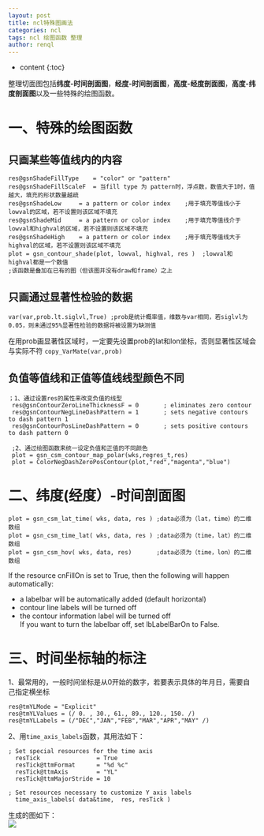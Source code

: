 ```yaml
---
layout: post
title: ncl特殊图画法
categories: ncl
tags: ncl 绘图函数 整理
author: renql
---
```


* content
{:toc}

整理切面图包括**纬度-时间剖面图**，**经度-时间剖面图**，**高度-经度剖面图**，**高度-纬度剖面图**以及一些特殊的绘图函数。




# 一、特殊的绘图函数
## 只画某些等值线内的内容
```
res@gsnShadeFillType    = "color" or "pattern" 
res@gsnShadeFillScaleF  = 当fill type 为 pattern时，浮点数，数值大于1时，值越大，填充的形状数量越疏
res@gsnShadeLow     = a pattern or color index    ;用于填充等值线小于lowval的区域，若不设置则该区域不填充
res@gsnShadeMid     = a pattern or color index    ;用于填充等值线介于lowval和highval的区域，若不设置则该区域不填充
res@gsnShadeHigh    = a pattern or color index    ;用于填充等值线大于highval的区域，若不设置则该区域不填充
plot = gsn_contour_shade(plot, lowval, highval, res )  ;lowval和highval都是一个数值
;该函数是叠加在已有的图（但该图并没有draw和frame）之上
```
## 只画通过显著性检验的数据
```
var(var,prob.lt.siglvl,True) ;prob是统计概率值，维数与var相同，若siglvl为0.05，则未通过95%显著性检验的数据将被设置为缺测值
```

在用prob画显著性区域时，一定要先设置prob的lat和lon坐标，否则显著性区域会与实际不符 ``` copy_VarMate(var,prob) ```

## 负值等值线和正值等值线线型颜色不同 ##
```
；1、通过设置res的属性来改变负值的线型    
 res@gsnContourZeroLineThicknessF = 0 	    ; eliminates zero contour   
 res@gsnContourNegLineDashPattern = 1       ; sets negative contours to dash pattern 1   
 res@gsnContourPosLineDashPattern = 0       ; sets positive contours to dash pattern 0    
 
 ;2、通过绘图函数来统一设定负值和正值的不同颜色   
 plot = gsn_csm_contour_map_polar(wks,regres_t,res)   
 plot = ColorNegDashZeroPosContour(plot,"red","magenta","blue")    
```

# 二、纬度(经度）-时间剖面图
```
plot = gsn_csm_lat_time( wks, data, res ) ;data必须为（lat，time）的二维数组
plot = gsn_csm_time_lat( wks, data, res ) ;data必须为（time，lat）的二维数组
plot = gsn_csm_hov( wks, data, res)       ;data必须为（time，lon）的二维数组
```

If the resource cnFillOn is set to True, then the following will happen automatically:   
- a labelbar will be automatically added (default horizontal)  
- contour line labels will be turned off  
- the contour information label will be turned off  
If you want to turn the labelbar off, set lbLabelBarOn to False.  

# 三、时间坐标轴的标注
1、最常用的，一般时间坐标是从0开始的数字，若要表示具体的年月日，需要自己指定横坐标
```
res@tmYLMode = "Explicit" 
res@tmYLValues = (/ 0. , 30., 61., 89., 120., 150. /)
res@tmYLLabels = (/"DEC","JAN","FEB","MAR","APR","MAY" /)
```

2、用`time_axis_labels`函数，其用法如下：
```
; Set special resources for the time axis
  resTick                = True
  resTick@ttmFormat      = "%d %c"
  resTick@ttmAxis        = "YL"
  resTick@ttmMajorStride = 10

; Set resources necessary to customize Y axis labels
  time_axis_labels( data&time,  res, resTick )
```

生成的图如下：    
![](https://www.ncl.ucar.edu/Applications/Images/time_labels_2_lg.png)
